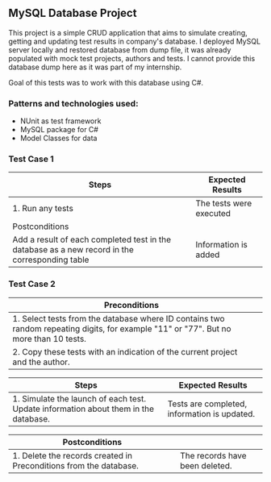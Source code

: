 ## MySQL Database Project

This project is a simple CRUD application that aims to simulate creating, getting and updating test results in company's database. I deployed MySQL server locally and restored database from dump file, it was already populated with mock test projects, authors and tests. I cannot provide this database dump here as it was part of my internship.

Goal of this tests was to work with this database using C#.

### Patterns and technologies used:
* NUnit as test framework
* MySQL package for C#
* Model Classes for data

### Test Case 1
| Steps  | Expected Results |
| ------------- | ------------- |
| 1. Run any tests  | The tests were executed  |
| Postconditions |
| Add a result of each completed test in the database as a new record in the corresponding table |  Information is added  |

### Test Case 2
| Preconditions | |
| ------------- | ------------- |
| 1. Select tests from the database where ID contains two random repeating digits, for example "11" or "77". But no more than 10 tests. | |
| 2. Copy these tests with an indication of the current project and the author. | |

| Steps  | Expected Results |
| ------------- | ------------- |
| 1. Simulate the launch of each test. Update information about them in the database.  | Tests are completed, information is updated.  |

| Postconditions | |
| ------------- | ------------- |
| 1. Delete the records created in Preconditions from the database. |  The records have been deleted. |

